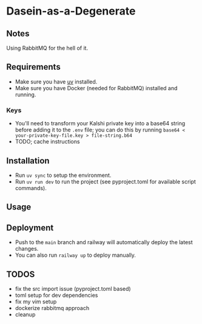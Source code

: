 # Dasein-as-a-Degenerate

## Notes
Using RabbitMQ for the hell of it.

## Requirements

- Make sure you have [uv](https://docs.astral.sh/uv/) installed.
- Make sure you have Docker (needed for RabbitMQ) installed and running.

### Keys

- You'll need to transform your Kalshi private key into a base64 string before adding it to the `.env` file; you can do this by running `base64 < your-private-key-file.key > file-string.b64`
- TODO; cache instructions

## Installation

- Run `uv sync` to setup the environment.
- Run `uv run dev` to run the project (see pyproject.toml for available script commands).

## Usage


## Deployment

- Push to the `main` branch and railway will automatically deploy the latest changes.
- You can also run `railway up` to deploy manually.

## TODOS

- fix the src import issue (pyproject.toml based)
- toml setup for dev dependencies
- fix my vim setup
- dockerize rabbitmq approach
- cleanup
